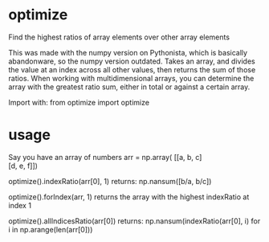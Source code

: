 # optimize
Find the highest ratios of array elements over other array elements

This was made with the numpy version on Pythonista, which is basically abandonware, so the numpy version outdated.
Takes an array, and divides the value at an index across all other values, then returns the sum of those ratios.
When working with multidimensional arrays, you can determine the array with the greatest ratio sum, either in total or against a certain array.

Import with:
  from optimize import optimize
  
# usage
Say you have an array of numbers arr = np.array(
\[\[a, b, c\]  
 \[d, e, f\]\])

optimize().indexRatio(arr\[0\], 1) returns:
  np.nansum(\[b/a, b/c\])

optimize().forIndex(arr, 1) returns the array with the highest indexRatio at index 1

optimize().allIndicesRatio(arr\[0\]) returns:
  np.nansum(indexRatio(arr\[0\], i) for i in np.arange(len(arr\[0\]))

  
